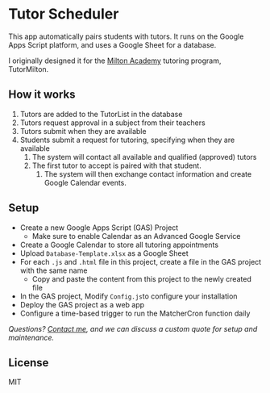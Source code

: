 # Tutor Scheduler

This app automatically pairs students with tutors.
It runs on the Google Apps Script platform,
and uses a Google Sheet for a database.

I originally designed it for the [Milton Academy](http://www.milton.edu) tutoring program, TutorMilton.

## How it works
1. Tutors are added to the TutorList in the database
1. Tutors request approval in a subject from their teachers
1. Tutors submit when they are available
1. Students submit a request for tutoring, specifying when they are available
    1. The system will contact all available and qualified (approved) tutors
    1. The first tutor to accept is paired with that student.
        1. The system will then exchange contact information and create Google Calendar events.

## Setup
- Create a new Google Apps Script (GAS) Project
    - Make sure to enable Calendar as an Advanced Google Service
- Create a Google Calendar to store all tutoring appointments
- Upload `Database-Template.xlsx` as a Google Sheet
- For each `.js` and `.html` file in this project, create a file in the GAS project with the same name
    - Copy and paste the content from this project to the newly created file
- In the GAS project, Modify `Config.js`to configure your installation
- Deploy the GAS project as a web app
- Configure a time-based trigger to run the MatcherCron function daily

_Questions? [Contact me](ravi@ravirahman.com), and we can discuss a custom quote for setup and maintenance._

## License
MIT